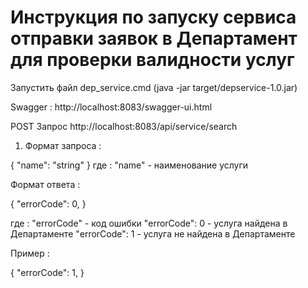 ﻿# Инструкция по запуску сервиса отправки заявок в Департамент для проверки валидности услуг

Запустить файл dep_service.cmd (java -jar target/depservice-1.0.jar)

Swagger : http://localhost:8083/swagger-ui.html

POST Запрос http://localhost:8083/api/service/search

1. Формат запроса : 

{
  "name": "string"
}
где :
	"name" - наименование услуги

Формат ответа : 

{
  "errorCode": 0,
}

где :
   "errorCode" - код ошибки
	   "errorCode": 0 - услуга найдена в Департаменте
	   "errorCode": 1 - услуга не найдена в Департаменте

Пример :

{
  "errorCode": 1,
}